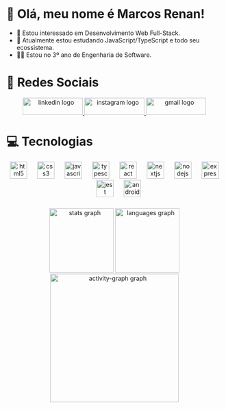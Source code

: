 # 👋 Olá, meu nome é Marcos Renan!
- 👀 Estou interessado em Desenvolvimento Web Full-Stack.
- 🌱 Atualmente estou estudando JavaScript/TypeScript e todo seu ecossistema.
- 🧑‍🎓 Estou no 3º ano de Engenharia de Software.

# 🙋 Redes Sociais

  <div align="center">
  <a href="https://www.linkedin.com/in/marcos-renan-oliveira-a57193284/" target="_blank">
    <img src="https://raw.githubusercontent.com/maurodesouza/profile-readme-generator/master/src/assets/icons/social/linkedin/default.svg" width="140" height="40" alt="linkedin logo"  />
  </a>
  <a href="https://www.instagram.com/marcos_renan4/" target="_blank">
    <img src="https://raw.githubusercontent.com/maurodesouza/profile-readme-generator/master/src/assets/icons/social/instagram/default.svg" width="140" height="40" alt="instagram logo"  />
  </a>
  <a href="devmarcos7@gmail.com" target="_blank">
    <img src="https://raw.githubusercontent.com/maurodesouza/profile-readme-generator/master/src/assets/icons/social/gmail/default.svg" width="140" height="40" alt="gmail logo"  />
  </a>
</div>

###

# 💻 Tecnologias

<div align="center">
  <img src="https://skillicons.dev/icons?i=html" height="40" alt="html5 logo"  />
  <img width="16" />
  <img src="https://skillicons.dev/icons?i=css" height="40" alt="css3 logo"  />
  <img width="16" />
  <img src="https://skillicons.dev/icons?i=js" height="40" alt="javascript logo"  />
  <img width="16" />
  <img src="https://skillicons.dev/icons?i=ts" height="40" alt="typescript logo"  />
  <img width="16" />
  <img src="https://skillicons.dev/icons?i=react" height="40" alt="react logo"  />
  <img width="16" />
  <img src="https://skillicons.dev/icons?i=nextjs" height="40" alt="nextjs logo"  />
  <img width="16" />
  <img src="https://skillicons.dev/icons?i=nodejs" height="40" alt="nodejs logo"  />
  <img width="16" />
  <img src="https://skillicons.dev/icons?i=express" height="40" alt="express logo"  />
  <img width="16" />
  <img src="https://skillicons.dev/icons?i=jest" height="40" alt="jest logo"  />
  <img width="16" />
  <img src="https://cdn.simpleicons.org/android/3DDC84" height="40" alt="android logo"  />
</div>

###

<div align="center">
  <img src="https://github-readme-stats.vercel.app/api?username=marcos-renan&hide_title=false&hide_rank=false&show_icons=true&include_all_commits=true&count_private=true&disable_animations=false&theme=aura&locale=en&hide_border=false&order=1" height="150" alt="stats graph"  />
  <img src="https://github-readme-stats.vercel.app/api/top-langs?username=marcos-renan&locale=en&hide_title=false&layout=compact&card_width=320&langs_count=5&theme=aura&hide_border=false&order=2" height="150" alt="languages graph"  />
  <img src="https://github-readme-activity-graph.vercel.app/graph?username=marcos-renan&radius=16&theme=modern-lilac&area=true&order=5" height="300" alt="activity-graph graph"  />
</div>

###
<!---
devmarcosjs/devmarcosjs is a ✨ special ✨ repository because its `README.md` (this file) appears on your GitHub profile.
You can click the Preview link to take a look at your changes.
--->
